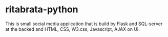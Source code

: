 # ritabrata-python
This is small social media application that is build by Flask and SQL-server at the backed and HTML, CSS, W3.css, Javascript, AJAX on UI. 
